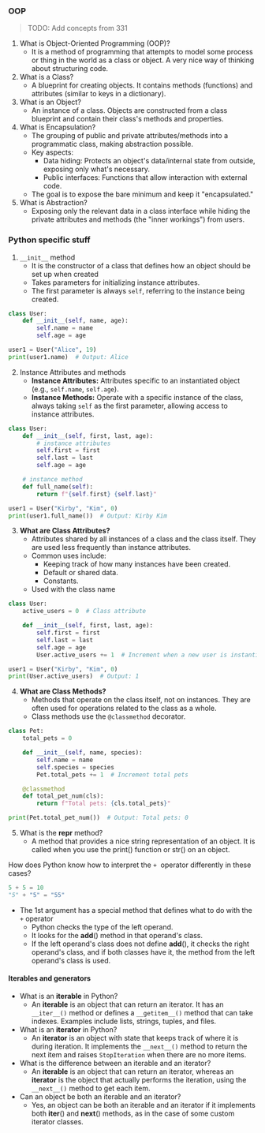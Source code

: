 ### OOP
> TODO: Add concepts from 331
1. What is Object-Oriented Programming (OOP)?
	- It is a method of programming that attempts to model some process or thing in the world as a class or object. A very nice way of thinking about structuring code.
2. What is a Class?
	- A blueprint for creating objects. It contains methods (functions) and attributes (similar to keys in a dictionary).
3. What is an Object?
	- An instance of a class. Objects are constructed from a class blueprint and contain their class's methods and properties.
4. What is Encapsulation?
	- The grouping of public and private attributes/methods into a programmatic class, making abstraction possible.
	- Key aspects:
		- Data hiding: Protects an object's data/internal state from outside, exposing only what's necessary.
		- Public interfaces: Functions that allow interaction with external code.
    - The goal is to expose the bare minimum and keep it "encapsulated."
5. What is Abstraction?
	- Exposing only the relevant data in a class interface while hiding the private attributes and methods (the "inner workings") from users.

### Python specific stuff
1. `__init__` method
	- It is the constructor of a class that defines how an object should be set up when created
	- Takes parameters for initializing instance attributes.
	- The first parameter is always `self`, referring to the instance being created.
```python
class User:
    def __init__(self, name, age):
        self.name = name
        self.age = age

user1 = User("Alice", 19)
print(user1.name)  # Output: Alice
```
2. Instance Attributes and methods
	- **Instance Attributes:** Attributes specific to an instantiated object (e.g., `self.name`, `self.age`).
	- **Instance Methods:** Operate with a specific instance of the class, always taking `self` as the first parameter, allowing access to instance attributes.
```python
class User:
    def __init__(self, first, last, age):
	    # instance attributes
        self.first = first
        self.last = last
        self.age = age

	# instance method
    def full_name(self):
        return f"{self.first} {self.last}"

user1 = User("Kirby", "Kim", 0)
print(user1.full_name())  # Output: Kirby Kim
```
3. **What are Class Attributes?**  
	- Attributes shared by all instances of a class and the class itself. They are used less frequently than instance attributes. 
	- Common uses include:
		- Keeping track of how many instances have been created.
		- Default or shared data.
		- Constants.
	- Used with the class name
```python
class User:
    active_users = 0  # Class attribute

    def __init__(self, first, last, age):
        self.first = first
        self.last = last
        self.age = age
        User.active_users += 1  # Increment when a new user is instantiated

user1 = User("Kirby", "Kim", 0)
print(User.active_users)  # Output: 1
```
4. **What are Class Methods?**  
	- Methods that operate on the class itself, not on instances. They are often used for operations related to the class as a whole. 
	- Class methods use the `@classmethod` decorator.
```python
class Pet:
    total_pets = 0

    def __init__(self, name, species):
        self.name = name
        self.species = species
        Pet.total_pets += 1  # Increment total pets

    @classmethod
    def total_pet_num(cls):
        return f"Total pets: {cls.total_pets}"

print(Pet.total_pet_num())  # Output: Total pets: 0
```
5. What is the __repr__ method?
	- A method that provides a nice string representation of an object. It is called when you use the print() function or str() on an object.


How does Python know how to interpret the `+`  operator differently in these cases?
```python
5 + 5 = 10
"5" + "5" = "55"
```
- The 1st argument has a special method that defines what to do with the `+` operator
	- Python checks the type of the left operand.
	- It looks for the __add__() method in that operand's class.
	- If the left operand's class does not define __add__(), it checks the right operand's class, and if both classes have it, the method from the left operand's class is used.

#### Iterables and generators
- What is an **iterable** in Python?  
	- An **iterable** is an object that can return an iterator. It has an `__iter__()` method or defines a `__getitem__()` method that can take indexes. Examples include lists, strings, tuples, and files.
- What is an **iterator** in Python?  
	- An **iterator** is an object with state that keeps track of where it is during iteration. It implements the `__next__()` method to return the next item and raises `StopIteration` when there are no more items.
- What is the difference between an iterable and an iterator?  
	- An **iterable** is an object that can return an iterator, whereas an **iterator** is the object that actually performs the iteration, using the `__next__()` method to get each item.
- Can an object be both an iterable and an iterator?
	- Yes, an object can be both an iterable and an iterator if it implements both __iter__() and __next__() methods, as in the case of some custom iterator classes.